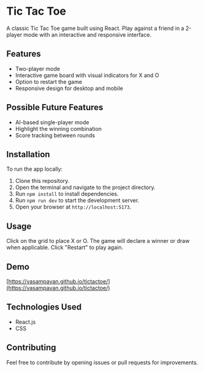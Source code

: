 # Tic Tac Toe

A classic Tic Tac Toe game built using React. Play against a friend in a 2-player mode with an interactive and responsive interface.

## Features

- Two-player mode
- Interactive game board with visual indicators for X and O
- Option to restart the game
- Responsive design for desktop and mobile

## Possible Future Features

- AI-based single-player mode
- Highlight the winning combination
- Score tracking between rounds


## Installation

To run the app locally:

1. Clone this repository.
2. Open the terminal and navigate to the project directory.
3. Run `npm install` to install dependencies.
4. Run `npm run dev` to start the development server.
5. Open your browser at `http://localhost:5173`.

## Usage

Click on the grid to place X or O. The game will declare a winner or draw when applicable. Click "Restart" to play again.

## Demo

[https://vasampavan.github.io/tictactoe/](https://vasampavan.github.io/tictactoe/) <!-- Replace with actual link -->

## Technologies Used

- React.js  
- CSS

## Contributing

Feel free to contribute by opening issues or pull requests for improvements.

